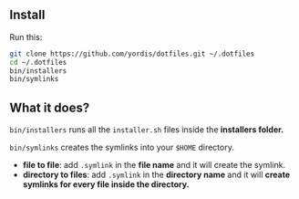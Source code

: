 ## Install

Run this:

```sh
git clone https://github.com/yordis/dotfiles.git ~/.dotfiles
cd ~/.dotfiles
bin/installers
bin/symlinks
```

## What it does?

`bin/installers` runs all the `installer.sh` files inside the **installers
folder.**

`bin/symlinks` creates the symlinks into your `$HOME` directory.
- **file to file**: add `.symlink` in the **file name** and it will create the
symlink.
- **directory to files**: add `.symlink` in the **directory name** and it will **create symlinks for every file inside the directory.**
